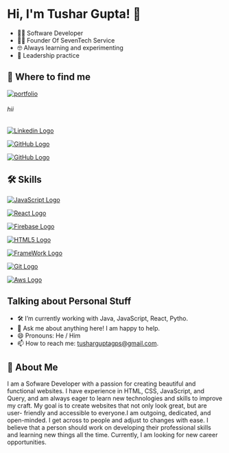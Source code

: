 
# Hi, I'm Tushar Gupta! 👋

+ 👨‍💻 Software Developer
+ 🧑‍💼 Founder Of SevenTech Service
+ 🤓 Always learning and experimenting
+ 🤝 Leadership practice


## 🔗 Where to find me
[![portfolio](https://img.shields.io/badge/my_portfolio-000?style=for-the-badge&logo=ko-fi&logoColor=white)](https://tushar-gupta-portfolio.vercel.app)

<a>
<h6>hii</h6>
</a>

[![Linkedin Logo](https://camo.githubusercontent.com/e8dbf62a04af86d46001864cd22338d8a8474486a0e976ec695580027c373c79/68747470733a2f2f696d672e736869656c64732e696f2f62616467652f6c696e6b6564696e2d2532333030373742352e7376673f267374796c653d666f722d7468652d6261646765266c6f676f3d6c696e6b6564696e266c6f676f436f6c6f723d7768697465)](http://linkedin.com/imtushaarr)

[![GitHub Logo](https://camo.githubusercontent.com/2a822909e8b8c12ecaddf706efc32e83a8e61609e1eb1793f31d9101ed38a954/68747470733a2f2f696d672e736869656c64732e696f2f62616467652f4769744875622d2532333132313030452e7376673f267374796c653d666f722d7468652d6261646765266c6f676f3d476974687562266c6f676f436f6c6f723d7768697465)](http://github.com/imtushaarr)

[![GitHub Logo](https://img.shields.io/badge/Instagram-red?logo=instgram&logoColor=white&style=for-the-badge)](http://instgram.com/imtushaarr)


## 🛠 Skills


[![JavaScript Logo](https://camo.githubusercontent.com/520e5a55a8d151e5f0e25e061dc5b9b4b5c3da094535f65a2692d5c2e427e568/68747470733a2f2f696d672e736869656c64732e696f2f62616467652f2d4a6176617363726970742d4637444631453f7374796c653d666c61742d737175617265266c6f676f3d4a617661736372697074266c6f676f436f6c6f723d626c61636b)]()

[![React Logo](https://camo.githubusercontent.com/fa7c4294c987f56c6bcae98942266f5264f81f9abf5bb9da77ae69aefdcfc94a/68747470733a2f2f696d672e736869656c64732e696f2f62616467652f2d52656163742d3435623864383f7374796c653d666c61742d737175617265266c6f676f3d7265616374266c6f676f436f6c6f723d7768697465)]()

[![Firebase Logo](https://camo.githubusercontent.com/9af598e4d019f7ba56760f9952d5ebd0e0f188c3a1e3fa964d7893b579f53bff/68747470733a2f2f696d672e736869656c64732e696f2f62616467652f46697265626173652d4646434132383f7374796c653d666c61742d737175617265266c6f676f3d4669726562617365266c6f676f436f6c6f723d7768697465)]()

[![HTML5 Logo](https://camo.githubusercontent.com/6010a85175edf5787bba645d2bdad7ec26f41aafce3f5a59569352de55deed74/68747470733a2f2f696d672e736869656c64732e696f2f62616467652f2d48544d4c352d4533344632363f7374796c653d666c61742d737175617265266c6f676f3d68746d6c35266c6f676f436f6c6f723d7768697465)]()

[![FrameWork Logo](https://camo.githubusercontent.com/01e3e49cd90ac330ae341878f842f41b329f4adce9cab86d4dbde03b722ee5e9/68747470733a2f2f696d672e736869656c64732e696f2f62616467652f5365727665726c6573732d4672616d65776f726b2d6f72616e67653f6c6f676f3d7365727665726c657373)]()

[![Git Logo](https://camo.githubusercontent.com/3d4a55e7d45198177f13f9f10c536edd2970c43d753759585e3391d04677e56d/68747470733a2f2f696d672e736869656c64732e696f2f62616467652f2d4769742d4630353033323f7374796c653d666c61742d737175617265266c6f676f3d676974266c6f676f436f6c6f723d7768697465)]()

[![Aws Logo](https://camo.githubusercontent.com/9917ac77052b62d0521da0744dbac2ba78c4e6d84a838eae0dfd775d0c007513/68747470733a2f2f696d672e736869656c64732e696f2f62616467652f4157532d3233324633453f7374796c653d666c61742d737175617265266c6f676f3d416d617a6f6e20415753266c6f676f436f6c6f723d7768697465)]()



## Talking about Personal Stuff
+ 🛠   I’m currently working with Java, JavaScript, React, Pytho.
+ 💬   Ask me about anything here! I am happy to help.
+ 😄  Pronouns: He / Him
+ 📫   How to reach me: tusharguptagps@gmail.com.


## 🚀 About Me
I am a Sofware Developer with a passion for
creating beautiful and functional websites. I have
experience in HTML, CSS, JavaScript, and Query,
and am always eager to learn new technologies and
skills to improve my craft. My goal is to create
websites that not only look great, but are user-
friendly and accessible to everyone.I am outgoing,
dedicated, and open-minded. I get across to people
and adjust to changes with ease. I believe that a
person should work on developing their professional
skills and learning new things all the time. Currently, I
am looking for new career opportunities.

